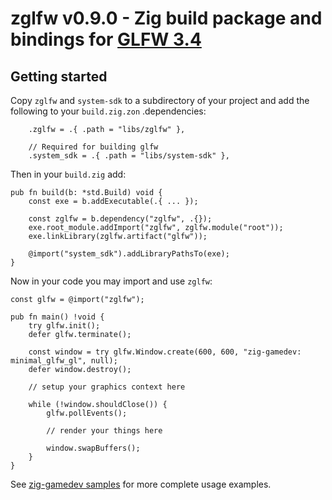 # zglfw v0.9.0 - Zig build package and bindings for [GLFW 3.4](https://github.com/glfw/glfw/releases/tag/3.4)

## Getting started

Copy `zglfw` and `system-sdk` to a subdirectory of your project and add the following to your `build.zig.zon` .dependencies:
```zig
    .zglfw = .{ .path = "libs/zglfw" },
    
    // Required for building glfw
    .system_sdk = .{ .path = "libs/system-sdk" },
```

Then in your `build.zig` add:
```zig
pub fn build(b: *std.Build) void {
    const exe = b.addExecutable(.{ ... });

    const zglfw = b.dependency("zglfw", .{});
    exe.root_module.addImport("zglfw", zglfw.module("root"));
    exe.linkLibrary(zglfw.artifact("glfw"));

    @import("system_sdk").addLibraryPathsTo(exe);
}
```

Now in your code you may import and use `zglfw`:
```zig
const glfw = @import("zglfw");

pub fn main() !void {
    try glfw.init();
    defer glfw.terminate();

    const window = try glfw.Window.create(600, 600, "zig-gamedev: minimal_glfw_gl", null);
    defer window.destroy();

    // setup your graphics context here

    while (!window.shouldClose()) {
        glfw.pollEvents();

        // render your things here
        
        window.swapBuffers();
    }
}
```

See [zig-gamedev samples](https://github.com/zig-gamedev/zig-gamedev/tree/main/samples) for more complete usage examples.
